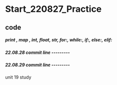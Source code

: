# Start_220827_Practice
## code
##### print , map , int, float, str, for:, while:, if:, else:, elif:
##### 22.08.28 commit line ---------
##### 22.08.29 commit line ---------
unit 19 study

